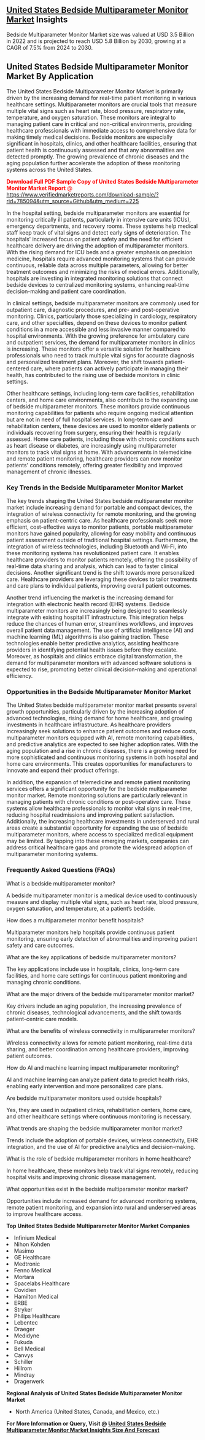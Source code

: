 <h2><a href="https://www.verifiedmarketreports.com/download-sample/?rid=785094&amp;utm_source=Github&amp;utm_medium=225" target="_blank">United States Bedside Multiparameter Monitor Market</a> Insights</h2><p>Bedside Multiparameter Monitor Market size was valued at USD 3.5 Billion in 2022 and is projected to reach USD 5.8 Billion by 2030, growing at a CAGR of 7.5% from 2024 to 2030.</p><p><h2>United States Bedside Multiparameter Monitor Market By Application</h2> <p>The United States Bedside Multiparameter Monitor Market is primarily driven by the increasing demand for real-time patient monitoring in various healthcare settings. Multiparameter monitors are crucial tools that measure multiple vital signs such as heart rate, blood pressure, respiratory rate, temperature, and oxygen saturation. These monitors are integral to managing patient care in critical and non-critical environments, providing healthcare professionals with immediate access to comprehensive data for making timely medical decisions. Bedside monitors are especially significant in hospitals, clinics, and other healthcare facilities, ensuring that patient health is continuously assessed and that any abnormalities are detected promptly. The growing prevalence of chronic diseases and the aging population further accelerate the adoption of these monitoring systems across the United States. <p><span class=""><span style="color: #ff0000;"><strong>Download Full PDF Sample Copy of United States Bedside Multiparameter Monitor Market Report</strong> @ </span><a href="https://www.verifiedmarketreports.com/download-sample/?rid=785094&amp;utm_source=Github&amp;utm_medium=225" target="_blank">https://www.verifiedmarketreports.com/download-sample/?rid=785094&amp;utm_source=Github&amp;utm_medium=225</a></span></p> <p>In the hospital setting, bedside multiparameter monitors are essential for monitoring critically ill patients, particularly in intensive care units (ICUs), emergency departments, and recovery rooms. These systems help medical staff keep track of vital signs and detect early signs of deterioration. The hospitals' increased focus on patient safety and the need for efficient healthcare delivery are driving the adoption of multiparameter monitors. With the rising demand for ICU beds and a greater emphasis on precision medicine, hospitals require advanced monitoring systems that can provide continuous, reliable data across multiple parameters, allowing for better treatment outcomes and minimizing the risks of medical errors. Additionally, hospitals are investing in integrated monitoring solutions that connect bedside devices to centralized monitoring systems, enhancing real-time decision-making and patient care coordination. <p>In clinical settings, bedside multiparameter monitors are commonly used for outpatient care, diagnostic procedures, and pre- and post-operative monitoring. Clinics, particularly those specializing in cardiology, respiratory care, and other specialties, depend on these devices to monitor patient conditions in a more accessible and less invasive manner compared to hospital environments. With the growing preference for ambulatory care and outpatient services, the demand for multiparameter monitors in clinics is increasing. These monitors offer a versatile solution for healthcare professionals who need to track multiple vital signs for accurate diagnosis and personalized treatment plans. Moreover, the shift towards patient-centered care, where patients can actively participate in managing their health, has contributed to the rising use of bedside monitors in clinic settings. <p>Other healthcare settings, including long-term care facilities, rehabilitation centers, and home care environments, also contribute to the expanding use of bedside multiparameter monitors. These monitors provide continuous monitoring capabilities for patients who require ongoing medical attention but are not in need of full hospital services. In long-term care and rehabilitation centers, these devices are used to monitor elderly patients or individuals recovering from surgery, ensuring their health is regularly assessed. Home care patients, including those with chronic conditions such as heart disease or diabetes, are increasingly using multiparameter monitors to track vital signs at home. With advancements in telemedicine and remote patient monitoring, healthcare providers can now monitor patients' conditions remotely, offering greater flexibility and improved management of chronic illnesses. <h3>Key Trends in the Bedside Multiparameter Monitor Market</h3> <p>The key trends shaping the United States bedside multiparameter monitor market include increasing demand for portable and compact devices, the integration of wireless connectivity for remote monitoring, and the growing emphasis on patient-centric care. As healthcare professionals seek more efficient, cost-effective ways to monitor patients, portable multiparameter monitors have gained popularity, allowing for easy mobility and continuous patient assessment outside of traditional hospital settings. Furthermore, the integration of wireless technologies, including Bluetooth and Wi-Fi, into these monitoring systems has revolutionized patient care. It enables healthcare providers to monitor patients remotely, offering the possibility of real-time data sharing and analysis, which can lead to faster clinical decisions. Another significant trend is the shift towards more personalized care. Healthcare providers are leveraging these devices to tailor treatments and care plans to individual patients, improving overall patient outcomes. <p>Another trend influencing the market is the increasing demand for integration with electronic health record (EHR) systems. Bedside multiparameter monitors are increasingly being designed to seamlessly integrate with existing hospital IT infrastructure. This integration helps reduce the chances of human error, streamlines workflows, and improves overall patient data management. The use of artificial intelligence (AI) and machine learning (ML) algorithms is also gaining traction. These technologies enable better predictive analytics, assisting healthcare providers in identifying potential health issues before they escalate. Moreover, as hospitals and clinics embrace digital transformation, the demand for multiparameter monitors with advanced software solutions is expected to rise, promoting better clinical decision-making and operational efficiency. <h3>Opportunities in the Bedside Multiparameter Monitor Market</h3> <p>The United States bedside multiparameter monitor market presents several growth opportunities, particularly driven by the increasing adoption of advanced technologies, rising demand for home healthcare, and growing investments in healthcare infrastructure. As healthcare providers increasingly seek solutions to enhance patient outcomes and reduce costs, multiparameter monitors equipped with AI, remote monitoring capabilities, and predictive analytics are expected to see higher adoption rates. With the aging population and a rise in chronic diseases, there is a growing need for more sophisticated and continuous monitoring systems in both hospital and home care environments. This creates opportunities for manufacturers to innovate and expand their product offerings. <p>In addition, the expansion of telemedicine and remote patient monitoring services offers a significant opportunity for the bedside multiparameter monitor market. Remote monitoring solutions are particularly relevant in managing patients with chronic conditions or post-operative care. These systems allow healthcare professionals to monitor vital signs in real-time, reducing hospital readmissions and improving patient satisfaction. Additionally, the increasing healthcare investments in underserved and rural areas create a substantial opportunity for expanding the use of bedside multiparameter monitors, where access to specialized medical equipment may be limited. By tapping into these emerging markets, companies can address critical healthcare gaps and promote the widespread adoption of multiparameter monitoring systems. <h3>Frequently Asked Questions (FAQs)</h3> <p>What is a bedside multiparameter monitor?</p> <p>A bedside multiparameter monitor is a medical device used to continuously measure and display multiple vital signs, such as heart rate, blood pressure, oxygen saturation, and temperature, at a patient’s bedside.</p> <p>How does a multiparameter monitor benefit hospitals?</p> <p>Multiparameter monitors help hospitals provide continuous patient monitoring, ensuring early detection of abnormalities and improving patient safety and care outcomes.</p> <p>What are the key applications of bedside multiparameter monitors?</p> <p>The key applications include use in hospitals, clinics, long-term care facilities, and home care settings for continuous patient monitoring and managing chronic conditions.</p> <p>What are the major drivers of the bedside multiparameter monitor market?</p> <p>Key drivers include an aging population, the increasing prevalence of chronic diseases, technological advancements, and the shift towards patient-centric care models.</p> <p>What are the benefits of wireless connectivity in multiparameter monitors?</p> <p>Wireless connectivity allows for remote patient monitoring, real-time data sharing, and better coordination among healthcare providers, improving patient outcomes.</p> <p>How do AI and machine learning impact multiparameter monitoring?</p> <p>AI and machine learning can analyze patient data to predict health risks, enabling early intervention and more personalized care plans.</p> <p>Are bedside multiparameter monitors used outside hospitals?</p> <p>Yes, they are used in outpatient clinics, rehabilitation centers, home care, and other healthcare settings where continuous monitoring is necessary.</p> <p>What trends are shaping the bedside multiparameter monitor market?</p> <p>Trends include the adoption of portable devices, wireless connectivity, EHR integration, and the use of AI for predictive analytics and decision-making.</p> <p>What is the role of bedside multiparameter monitors in home healthcare?</p> <p>In home healthcare, these monitors help track vital signs remotely, reducing hospital visits and improving chronic disease management.</p> <p>What opportunities exist in the bedside multiparameter monitor market?</p> <p>Opportunities include increased demand for advanced monitoring systems, remote patient monitoring, and expansion into rural and underserved areas to improve healthcare access.</p> </p><p><strong>Top United States Bedside Multiparameter Monitor Market Companies</strong></p><div data-test-id=""><p><li>Infinium Medical</li><li> Nihon Kohden</li><li> Masimo</li><li> GE Healthcare</li><li> Medtronic</li><li> Fenno Medical</li><li> Mortara</li><li> Spacelabs Healthcare</li><li> Covidien</li><li> Hamilton Medical</li><li> ERBE</li><li> Stryker</li><li> Philips Healthcare</li><li> Lebentec</li><li> Draeger</li><li> Medidyne</li><li> Fukuda</li><li> Bell Medical</li><li> Canvys</li><li> Schiller</li><li> Hillrom</li><li> Mindray</li><li> Dragerwerk</li></p><div><strong>Regional Analysis of&nbsp;United States Bedside Multiparameter Monitor Market</strong></div><ul><li dir="ltr"><p dir="ltr">North America&nbsp;(United States, Canada, and Mexico, etc.)</p></li></ul><p><strong>For More Information or Query, Visit @&nbsp;</strong><strong><a href="https://www.verifiedmarketreports.com/product/bedside-multiparameter-monitor-market/?utm_source=Github&amp;utm_medium=225" target="_blank">United States Bedside Multiparameter Monitor Market Insights Size And Forecast</a></strong></p></div>
